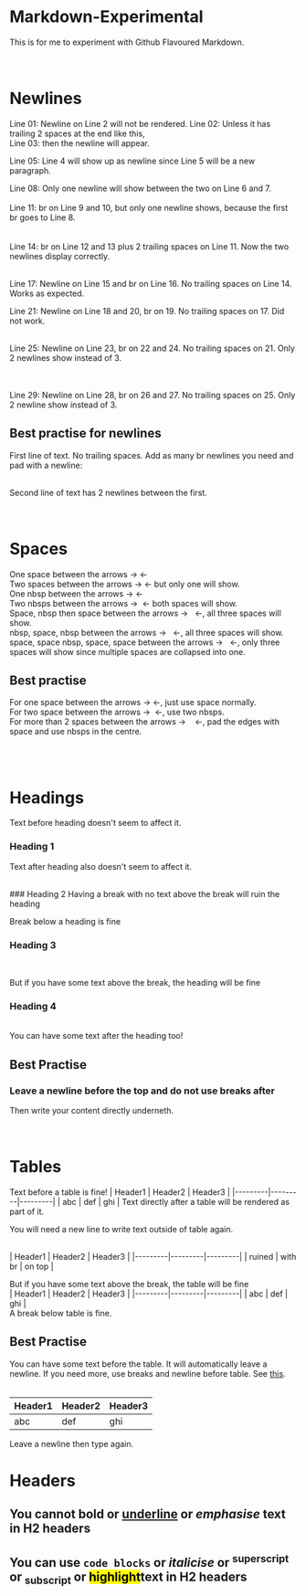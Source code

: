 # Markdown-Experimental
This is for me to experiment with Github Flavoured Markdown.
<br>
<br>
<br>

# Newlines

Line 01: Newline on Line 2 will not be rendered.
Line 02: Unless it has trailing 2 spaces at the end like this,  
Line 03: then the newline will appear.

Line 05: Line 4 will show up as newline since Line 5 will be a new paragraph.


Line 08: Only one newline will show between the two on Line 6 and 7.
<br>
<br>
Line 11: br on Line 9 and 10, but only one newline shows, because the first br goes to Line 8.  
<br>
<br>
Line 14: br on Line 12 and 13 plus 2 trailing spaces on Line 11. Now the two newlines display correctly.

<br>
Line 17: Newline on Line 15 and br on Line 16. No trailing spaces on Line 14. Works as expected.

<br>

Line 21: Newline on Line 18 and 20, br on 19. No trailing spaces on 17. Did not work.
<br>

<br>
Line 25: Newline on Line 23, br on 22 and 24. No trailing spaces on 21. Only 2 newlines show instead of 3.
<br>
<br>
<br>

Line 29: Newline on Line 28, br on 26 and 27. No trailing spaces on 25. Only 2 newline show instead of 3.

<a name="bpnl"></a>
## Best practise for newlines

First line of text. No trailing spaces. Add as many br newlines you need and pad with a newline:
<br>
<br>

Second line of text has 2 newlines between the first.
<br>
<br>
<br>

# Spaces

One space between the arrows -> <-  
Two spaces between the arrows ->  <- but only one will show.  
One nbsp between the arrows ->&nbsp;<-  
Two nbsps between the arrows ->&nbsp;&nbsp;<- both spaces will show.  
Space, nbsp then space between the arrows -> &nbsp; <-, all three spaces will show.  
nbsp, space, nbsp between the arrows ->&nbsp; &nbsp;<-, all three spaces will show.  
space, space nbsp, space, space between the arrows ->  &nbsp;  <-, only three spaces will show since multiple spaces are collapsed into one.

## Best practise
For one space between the arrows -> <-, just use space normally.  
For two space between the arrows ->&nbsp;&nbsp;<-, use two nbsps.  
For more than 2 spaces between the arrows -> &nbsp;&nbsp; <-, pad the edges with space and use nbsps in the centre.  
<br>
<br>
<br>

# Headings

Text before heading doesn't seem to affect it.
### Heading 1
Text after heading also doesn't seem to affect it.

<br>
### Heading 2
Having a break with no text above the break will ruin the heading 

Break below a heading is fine
### Heading 3
<br>

But if you have some text above the break, the heading will be fine
<br>
### Heading 4
<br>
You can have some text after the heading too!

## Best Practise

### Leave a newline before the top and do not use breaks after
Then write your content directly underneth.
<br>
<br>
<br>

# Tables

Text before a table is fine!
| Header1 | Header2 | Header3 |
|---------|---------|---------|
| abc     | def     | ghi     |
Text directly after a table will be rendered as part of it.

You will need a new line to write text outside of table again.

<!-- Having a break with no text above the break will ruin the table  -->
<br>
| Header1 | Header2 | Header3 |
|---------|---------|---------|
| ruined  | with br | on top  |

But if you have some text above the break, the table will be fine
<br>
| Header1 | Header2 | Header3 |
|---------|---------|---------|
| abc     | def     | ghi     |
<br>
A break below table is fine.

## Best Practise

You can have some text before the table. It will automatically leave a newline. If you need more, use breaks and newline before table. See [this](#bpnl).
<br>
<br>

| Header1 | Header2 | Header3 |
|---------|---------|---------|
| abc     | def     | ghi     |

Leave a newline then type again.

# Headers

## You cannot **bold** or <u>underline</u> or <em>emphasise</em> text in H2 headers
## You can use `code blocks` or *italicise* or <sup>superscript</sup> or <sub>subscript</sub> or <mark>highlight</mark>text in H2 headers
